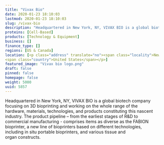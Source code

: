 ```yaml
---
title: "Vivax Bio"
date: 2020-01-23 18:10:03
lastmod: 2020-01-23 18:10:03
slug: /vivax-bio
description: "Headquartered in New York, NY, VIVAX BIO is a global biotech company focusing on 3D bioprinting and working on the whole range of the hardware, materials, technologies, and products constituting this nascent industry."
proteins: [Cell-Based]
products: [Technology & Equipment]
business: []
finance_type: []
regions: [US & Canada]
location: [<p class="address" translate="no"><span class="locality">New York</span>,<br>
<span class="country">United States</span></p>]
featured_image: "Vivax bio logo.png"
draft: false
pinned: false
homepage: false
weight: 5000
uuid: 5857
---
```

<p>Headquartered in New York, <span class="caps">NY</span>, <span class="caps">VIVAX</span> <span class="caps">BIO</span> is a global biotech company focusing on 3D bioprinting and working on the whole range of the hardware, materials, technologies, and products constituting this nascent industry. The product pipeline – from the earliest stages of <span class="caps">R&D</span> to commercial manufacturing - comprises items as diverse as the <span class="caps">FABION</span> bioprinter, a new line of bioprinters based on different technologies, including in situ portable bioprinters, and various tissue and organ&nbsp;constructs.</p>
